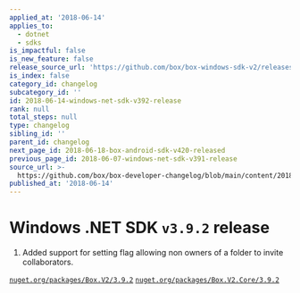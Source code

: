 ```yaml
---
applied_at: '2018-06-14'
applies_to:
  - dotnet
  - sdks
is_impactful: false
is_new_feature: false
release_source_url: 'https://github.com/box/box-windows-sdk-v2/releases/tag/v3.9.2'
is_index: false
category_id: changelog
subcategory_id: ''
id: 2018-06-14-windows-net-sdk-v392-release
rank: null
total_steps: null
type: changelog
sibling_id: ''
parent_id: changelog
next_page_id: 2018-06-18-box-android-sdk-v420-released
previous_page_id: 2018-06-07-windows-net-sdk-v391-release
source_url: >-
  https://github.com/box/box-developer-changelog/blob/main/content/2018/06-14-windows-net-sdk-v392-release.md
published_at: '2018-06-14'
---
```

# Windows .NET SDK `v3.9.2` release

1. Added support for setting flag allowing non owners of a folder to invite collaborators.

[`nuget.org/packages/Box.V2/3.9.2`](https://www.nuget.org/packages/Box.V2/3.9.2)
[`nuget.org/packages/Box.V2.Core/3.9.2`](https://www.nuget.org/packages/Box.V2.Core/3.9.2)